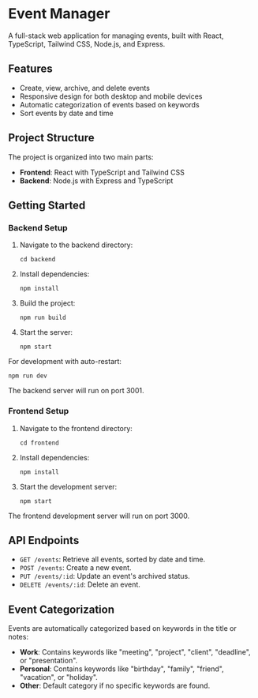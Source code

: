 # Event Manager

A full-stack web application for managing events, built with React, TypeScript, Tailwind CSS, Node.js, and Express.

## Features

- Create, view, archive, and delete events
- Responsive design for both desktop and mobile devices
- Automatic categorization of events based on keywords
- Sort events by date and time

## Project Structure

The project is organized into two main parts:

- **Frontend**: React with TypeScript and Tailwind CSS
- **Backend**: Node.js with Express and TypeScript

## Getting Started

### Backend Setup

1. Navigate to the backend directory:
   ```
   cd backend
   ```

2. Install dependencies:
   ```
   npm install
   ```

3. Build the project:
   ```
   npm run build
   ```

4. Start the server:
   ```
   npm start
   ```

For development with auto-restart:
```
npm run dev
```

The backend server will run on port 3001.

### Frontend Setup

1. Navigate to the frontend directory:
   ```
   cd frontend
   ```

2. Install dependencies:
   ```
   npm install
   ```

3. Start the development server:
   ```
   npm start
   ```

The frontend development server will run on port 3000.

## API Endpoints

- `GET /events`: Retrieve all events, sorted by date and time.
- `POST /events`: Create a new event.
- `PUT /events/:id`: Update an event's archived status.
- `DELETE /events/:id`: Delete an event.

## Event Categorization

Events are automatically categorized based on keywords in the title or notes:
- **Work**: Contains keywords like "meeting", "project", "client", "deadline", or "presentation".
- **Personal**: Contains keywords like "birthday", "family", "friend", "vacation", or "holiday".
- **Other**: Default category if no specific keywords are found.
